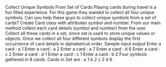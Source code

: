 Collect Unique Symbols From Set of Cards
Playing cards during travel is a fun filled experience. For this game they wanted to collect all four
unique symbols. Can you help these guys to collect unique symbols from a set of cards?
Create Card class with attributes symbol and number. From our main method collect each card
details (symbol and number) from the user.
Collect all these cards in a set, since set is used to store unique values or objects.
Once we collect all four different symbols display the first occurrence of card details in alphabetical
order.
Sample input output
Enter a card :
a
1
Enter a card :
a
2
Enter a card :
a
7
Enter a card :
d
6
Enter a card :
c
2
Enter a card :
d
1
Enter a card :
c
1
Enter a card :
b
2
Four symbols gathered in 8 cards.
Cards in Set are :
a 1
b 2
c 2
d 6
